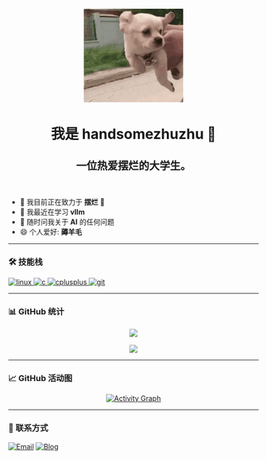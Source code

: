<!-- 开头可以放一个有趣的 Banner 或 GIF 动图 -->
<p align="center">
  <img src="https://raw.githubusercontent.com/handsomezhuzhu/handsomezhuzhu/main/github_header_image1.gif" alt="Header Banner" width="200"/>
  <!-- 提示：如果你还没有上传这张图片，它会显示为一个损坏的图标。请在你的仓库里创建一个 assets 文件夹并上传图片。-->
</p>

<h1 align="center">我是 handsomezhuzhu 👋</h1>
<h2 align="center">一位热爱摆烂的大学生。</h2>

<br>

<!-- 个人信息 (已修正换行) -->
- 🔭 我目前正在致力于 **摆烂** 🌱
- 🌱 我最近在学习 **vllm**
- 💬 随时问我关于 **AI** 的任何问题
- 😄 个人爱好: **薅羊毛**

---

### 🛠️ 技能栈

<!-- 技能徽章现在是 Linux, C, C++, Git, 并且在同一行 -->
<p align="left">
  <a href="https://www.linux.org/" target="_blank" rel="noreferrer">
    <img src="https://img.shields.io/badge/Linux-FCC624?style=for-the-badge&logo=linux&logoColor=black" alt="linux"/>
  </a>
  <a href="https://en.cppreference.com/w/c/language" target="_blank" rel="noreferrer">
    <img src="https://img.shields.io/badge/C-A8B9CC?style=for-the-badge&logo=c&logoColor=white" alt="c"/>
  </a>
  <a href="https://isocpp.org/" target="_blank" rel="noreferrer">
    <img src="https://img.shields.io/badge/C++-00599C?style=for-the-badge&logo=cplusplus&logoColor=white" alt="cplusplus"/>
  </a>
  <a href="https://git-scm.com/" target="_blank" rel="noreferrer">
    <img src="https://img.shields.io/badge/Git-F05032?style=for-the-badge&logo=git&logoColor=white" alt="git"/>
  </a>
</p>

---

### 📊 GitHub 统计
<p align="center">
  <img align="center" src="https://github-readme-stats.vercel.app/api?username=handsomezhuzhu&locale=cn&line_height=33&show_icons=true&theme=tokyonight&rank_icon=default"/>
</p>
<p align="center">
  <img align="center"src="https://github-readme-stats.vercel.app/api/top-langs/?username=handsomezhuzhu&locale=cn&line_height=33&theme=tokyonight&langs_count=5&layout=compact"/>
</p>

---

### 📈 GitHub 活动图
<p align="center">
  <a href="https://github.com/ashutosh00710/github-readme-activity-graph">
    <img alt="Activity Graph" src="https://github-readme-activity-graph.vercel.app/graph?username=handsomezhuzhu&theme=react-dark&hide_border=true&area=true" />
  </a>
</p>

---

### 🔗 联系方式
<p align="left">
  <a href="mailto:2658601135@qq.com" target="blank"><img align="center" src="https://img.shields.io/badge/Email-D14836?style=for-the-badge&logo=gmail&logoColor=white" alt="Email"/></a>
  <!-- ↓↓↓ 把代码片段粘贴在这里 ↓↓↓ -->
  <a href="https://z-z-h.xyz/" target="blank"><img align="center" src="https://img.shields.io/badge/博客-4285F4?style=for-the-badge&logo=blogger&logoColor=white" alt="Blog"/></a>
</p>

<br>

